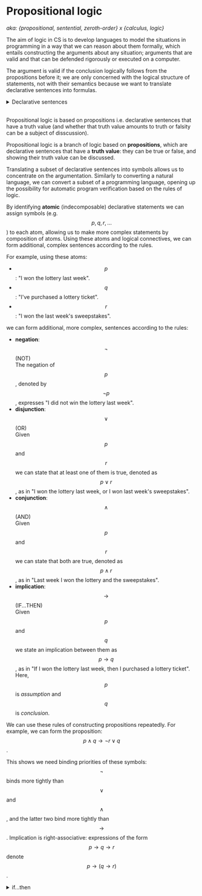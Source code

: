 # Propositional logic

_aka: {propositional, sentential, zeroth-order} x {calculus, logic}_


The aim of logic in CS is to develop languages to model the situations in programming in a way that we can reason about them formally, which entails constructing the arguments about any situation; arguments that are valid and that can be defended rigorously or executed on a computer.

The argument is valid if the conclusion logically follows from the propositions before it; we are only concerned with the logical structure of statements, not with their semantics because we want to translate declarative sentences into formulas.

<details>
<summary>Declarative sentences</summary>

_"If the train arrives late and there are no taxis at the station, then John is late for his meeting. John is not late for his meeting. The train did arrive late. Therefore, there were taxis at the station"_.

Intuitively, the argument is valid, since if we put the first sentence and the third sentence together, they tell us that if there are no taxis, then John will be late. The second sentence tells us that he was not late, so it must be the case that there were taxis.

In order to make arguments rigorous, we need to develop a language in which we can express sentences in such a way that brings out their logical structure. A further step in this directon would be to convert the above sentences into letters, as in:

```
If p and not q, then r.
Not r. p.
Therefore, q.

    where:
p = train is late
q = taxi is available
r = John is late
```


</details><br>


Propositional logic is based on propositions i.e. declarative sentences that have a truth value (and whether that truth value amounts to truth or falsity can be a subject of disscussion).

Propositional logic is a branch of logic based on __propositions__, which are declarative sentences that have a __truth value__: they can be true or false, and showing their truth value can be discussed.



Translating a subset of declarative sentences into symbols allows us to concentrate on the argumentation. Similarly to converting a natural language, we can convert a subset of a programming language, opening up the possibility for automatic program verification based on the rules of logic.

By identifying __atomic__ (indecomposable) declarative statements we can assign symbols (e.g. $$p, q, r,\dots$$) to each atom, allowing us to make more complex statements by composition of atoms. Using these atoms and logical connectives, we can form additional, complex sentences according to the rules.

For example, using these atoms:
- $$p$$: "I won the lottery last week".
- $$q$$: "I've purchased a lottery ticket".
- $$r$$: "I won the last week's sweepstakes".

we can form additional, more complex, sentences according to the rules:
- __negation__: $$\neg$$ (NOT)    
The negation of $$p$$, denoted by $$\neg p$$, expresses "I did not win the lottery last week".
- __disjunction__: $$\lor$$ (OR)    
Given $$p$$ and $$r$$ we can state that at least one of them is true, denoted as $$p \lor r$$, as in "I won the lottery last week, or I won last week's sweepstakes".
- __conjunction__: $$\land$$ (AND)    
Given $$p$$ and $$r$$ we can state that both are true, denoted as $$p \land r$$, as in "Last week I won the lottery and the sweepstakes".
- __implication__: $$\rightarrow$$ (IF...THEN)   
Given $$p$$ and $$q$$ we state an implication between them as $$p \rightarrow q$$, as in "If I won the lottery last week, then I purchased a lottery ticket". Here, $$p$$ is _assumption_ and $$q$$ is _conclusion_.

We can use these rules of constructing propositions repeatedly. For example, we can form the proposition: $$p \land q \to \lnot r \lor q$$.

This shows we need binding priorities of these symbols: $$\lnot$$ binds more tightly than $$\lor$$ and $$\land$$, and the latter two bind more tightly than $$\to$$. Implication is right-associative: expressions of the form $$p \to q \to r$$ denote  $$p \to (q \to r)$$.

<details>
<summary>if...then</summary>

The natural language meaning of "if...then" often implicitly assumes a causal role of the assumption somehow enabling its conclusion. The logical meaning of implication is different: it states the preservation of truth which might happen without any causal relationship.

For example, "If all birds can fly, then Bob Dole was never president" is a true statement, but there is no known causal connection between propositions.

</details><br>


